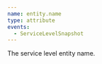 ```yaml
---
name: entity.name
type: attribute
events:
  - ServiceLevelSnapshot
---
```


The service level entity name.